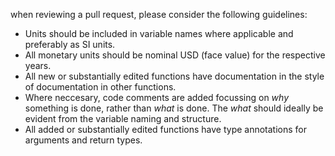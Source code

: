 when reviewing a pull request, please consider the following guidelines:

- Units should be included in variable names where applicable and preferably as SI units.
- All monetary units should be nominal USD (face value) for the respective years.
- All new or substantially edited functions have documentation in the style of documentation in other functions.
- Where neccesary, code comments are added focussing on *why* something is done, rather than *what* is done. The *what* should ideally be evident from the variable naming and structure.
- All added or substantially edited functions have type annotations for arguments and return types.